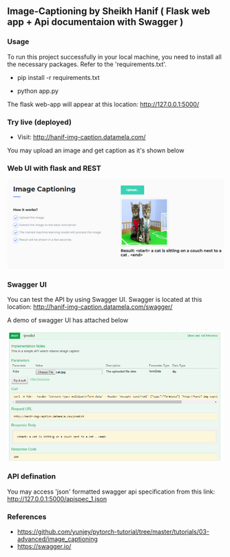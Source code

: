 ## Image-Captioning by Sheikh Hanif ( Flask web app + Api documentaion with Swagger )

### Usage 
To run this project  successfully in your local machine, you need to install all the necessary packages. Refer to the 'requirements.txt'. 

- pip install -r requirements.txt

- python app.py

The flask web-app will appear at this location: http://127.0.0.1:5000/
### Try live (deployed)
- Visit: http://hanif-img-caption.datamela.com/

You may upload an image and get caption as it's shown below
### Web UI with flask and REST

![demo-web-ui](demo/web-ui.PNG)

### Swagger UI
You can test the API by using Swagger UI. Swagger is located at this location: http://hanif-img-caption.datamela.com/swagger/

A demo of swagger UI has attached below

![demo-swagger-ui](demo/swagger-ui.PNG)

### API defination
You may access 'json' formatted swagger api specification from this link: http://127.0.0.1:5000/apispec_1.json


### References
- https://github.com/yunjey/pytorch-tutorial/tree/master/tutorials/03-advanced/image_captioning
- https://swagger.io/
